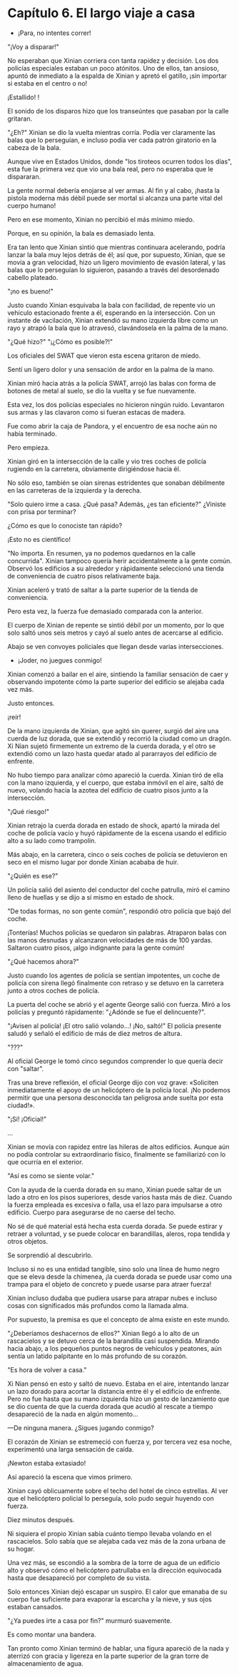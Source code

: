 
# Capítulo 6. El largo viaje a casa


- ¡Para, no intentes correr!

"¡Voy a disparar!"

No esperaban que Xinian corriera con tanta rapidez y decisión. Los dos policías especiales estaban un poco atónitos. Uno de ellos, tan ansioso, apuntó de inmediato a la espalda de Xinian y apretó el gatillo, ¡sin importar si estaba en el centro o no!

¡Estallido! !

El sonido de los disparos hizo que los transeúntes que pasaban por la calle gritaran.

"¿Eh?" Xinian se dio la vuelta mientras corría. Podía ver claramente las balas que lo perseguían, e incluso podía ver cada patrón giratorio en la cabeza de la bala.

Aunque vive en Estados Unidos, donde "los tiroteos ocurren todos los días", esta fue la primera vez que vio una bala real, pero no esperaba que le dispararan.

La gente normal debería enojarse al ver armas. Al fin y al cabo, ¡hasta la pistola moderna más débil puede ser mortal si alcanza una parte vital del cuerpo humano!

Pero en ese momento, Xinian no percibió el más mínimo miedo.

Porque, en su opinión, la bala es demasiado lenta.

Era tan lento que Xinian sintió que mientras continuara acelerando, podría lanzar la bala muy lejos detrás de él; así que, por supuesto, Xinian, que se movía a gran velocidad, hizo un ligero movimiento de evasión lateral, y las balas que lo perseguían lo siguieron, pasando a través del desordenado cabello plateado.

"¡no es bueno!"

Justo cuando Xinian esquivaba la bala con facilidad, de repente vio un vehículo estacionado frente a él, esperando en la intersección. Con un instante de vacilación, Xinian extendió su mano izquierda libre como un rayo y atrapó la bala que lo atravesó, clavándosela en la palma de la mano.

"¿Qué hizo?" "¡¿Cómo es posible?!"

Los oficiales del SWAT que vieron esta escena gritaron de miedo.

Sentí un ligero dolor y una sensación de ardor en la palma de la mano.

Xinian miró hacia atrás a la policía SWAT, arrojó las balas con forma de botones de metal al suelo, se dio la vuelta y se fue nuevamente.

Esta vez, los dos policías especiales no hicieron ningún ruido. Levantaron sus armas y las clavaron como si fueran estacas de madera.

Fue como abrir la caja de Pandora, y el encuentro de esa noche aún no había terminado.

Pero empieza.

Xinian giró en la intersección de la calle y vio tres coches de policía rugiendo en la carretera, obviamente dirigiéndose hacia él.

No sólo eso, también se oían sirenas estridentes que sonaban débilmente en las carreteras de la izquierda y la derecha.

"Solo quiero irme a casa. ¿Qué pasa? Además, ¿es tan eficiente?" ¿Viniste con prisa por terminar?

¿Cómo es que lo conociste tan rápido?

¡Esto no es científico!

"No importa. En resumen, ya no podemos quedarnos en la calle concurrida". Xinian tampoco quería herir accidentalmente a la gente común. Observó los edificios a su alrededor y rápidamente seleccionó una tienda de conveniencia de cuatro pisos relativamente baja.

Xinian aceleró y trató de saltar a la parte superior de la tienda de conveniencia.

Pero esta vez, la fuerza fue demasiado comparada con la anterior.

El cuerpo de Xinian de repente se sintió débil por un momento, por lo que solo saltó unos seis metros y cayó al suelo antes de acercarse al edificio.

Abajo se ven convoyes policiales que llegan desde varias intersecciones.

- ¡Joder, no juegues conmigo!

Xinian comenzó a bailar en el aire, sintiendo la familiar sensación de caer y observando impotente cómo la parte superior del edificio se alejaba cada vez más.

Justo entonces.

¡reír!

De la mano izquierda de Xinian, que agitó sin querer, surgió del aire una cuerda de luz dorada, que se extendió y recorrió la ciudad como un dragón. Xi Nian sujetó firmemente un extremo de la cuerda dorada, y el otro se extendió como un lazo hasta quedar atado al pararrayos del edificio de enfrente.

No hubo tiempo para analizar cómo apareció la cuerda. Xinian tiró de ella con la mano izquierda, y el cuerpo, que estaba inmóvil en el aire, saltó de nuevo, volando hacia la azotea del edificio de cuatro pisos junto a la intersección.

"¡Qué riesgo!"

Xinian retrajo la cuerda dorada en estado de shock, apartó la mirada del coche de policía vacío y huyó rápidamente de la escena usando el edificio alto a su lado como trampolín.

Más abajo, en la carretera, cinco o seis coches de policía se detuvieron en seco en el mismo lugar por donde Xinian acababa de huir.

"¿Quién es ese?"

Un policía salió del asiento del conductor del coche patrulla, miró el camino lleno de huellas y se dijo a sí mismo en estado de shock.

"De todas formas, no son gente común", respondió otro policía que bajó del coche.

¡Tonterías! Muchos policías se quedaron sin palabras. Atraparon balas con las manos desnudas y alcanzaron velocidades de más de 100 yardas. Saltaron cuatro pisos, ¡algo indignante para la gente común!

"¿Qué hacemos ahora?"

Justo cuando los agentes de policía se sentían impotentes, un coche de policía con sirena llegó finalmente con retraso y se detuvo en la carretera junto a otros coches de policía.

La puerta del coche se abrió y el agente George salió con fuerza. Miró a los policías y preguntó rápidamente: "¿Adónde se fue el delincuente?".

"¡Avisen al policía! ¡El otro salió volando...! ¡No, saltó!" El policía presente saludó y señaló el edificio de más de diez metros de altura.

"???"

Al oficial George le tomó cinco segundos comprender lo que quería decir con "saltar".

Tras una breve reflexión, el oficial George dijo con voz grave: «Soliciten inmediatamente el apoyo de un helicóptero de la policía local. ¡No podemos permitir que una persona desconocida tan peligrosa ande suelta por esta ciudad!».

"¡Sí! ¡Oficial!"

…

Xinian se movía con rapidez entre las hileras de altos edificios. Aunque aún no podía controlar su extraordinario físico, finalmente se familiarizó con lo que ocurría en el exterior.

"Así es como se siente volar."

Con la ayuda de la cuerda dorada en su mano, Xinian puede saltar de un lado a otro en los pisos superiores, desde varios hasta más de diez. Cuando la fuerza empleada es excesiva o falla, usa el lazo para impulsarse a otro edificio. Cuerpo para asegurarse de no caerse del techo.

No sé de qué material está hecha esta cuerda dorada. Se puede estirar y retraer a voluntad, y se puede colocar en barandillas, aleros, ropa tendida y otros objetos.

Se sorprendió al descubrirlo.

Incluso si no es una entidad tangible, sino solo una línea de humo negro que se eleva desde la chimenea, ¡la cuerda dorada se puede usar como una trampa para el objeto de concreto y puede usarse para atraer fuerza!

Xinian incluso dudaba que pudiera usarse para atrapar nubes e incluso cosas con significados más profundos como la llamada alma.

Por supuesto, la premisa es que el concepto de alma existe en este mundo.

"¿Deberíamos deshacernos de ellos?" Xinian llegó a lo alto de un rascacielos y se detuvo cerca de la barandilla casi suspendida. Mirando hacia abajo, a los pequeños puntos negros de vehículos y peatones, aún sentía un latido palpitante en lo más profundo de su corazón.

"Es hora de volver a casa."

Xi Nian pensó en esto y saltó de nuevo. Estaba en el aire, intentando lanzar un lazo dorado para acortar la distancia entre él y el edificio de enfrente. Pero no fue hasta que su mano izquierda hizo un gesto de lanzamiento que se dio cuenta de que la cuerda dorada que acudió al rescate a tiempo desapareció de la nada en algún momento...

—De ninguna manera. ¿Sigues jugando conmigo?

El corazón de Xinian se estremeció con fuerza y, por tercera vez esa noche, experimentó una larga sensación de caída.

¡Newton estaba extasiado!

Así apareció la escena que vimos primero.

Xinian cayó oblicuamente sobre el techo del hotel de cinco estrellas. Al ver que el helicóptero policial lo perseguía, solo pudo seguir huyendo con fuerza.

Diez minutos después.

Ni siquiera el propio Xinian sabía cuánto tiempo llevaba volando en el rascacielos. Solo sabía que se alejaba cada vez más de la zona urbana de su hogar.

Una vez más, se escondió a la sombra de la torre de agua de un edificio alto y observó cómo el helicóptero patrullaba en la dirección equivocada hasta que desapareció por completo de su vista.

Solo entonces Xinian dejó escapar un suspiro. El calor que emanaba de su cuerpo fue suficiente para evaporar la escarcha y la nieve, y sus ojos estaban cansados.

"¿Ya puedes irte a casa por fin?" murmuró suavemente.

Es como montar una bandera.

Tan pronto como Xinian terminó de hablar, una figura apareció de la nada y aterrizó con gracia y ligereza en la parte superior de la gran torre de almacenamiento de agua.